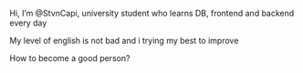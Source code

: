 Hi, I’m @StvnCapi, university student who learns DB, frontend and backend every day 

My level of english is not bad and i trying my best to improve

How to become a good person?

<!---
StvnCapi/StvnCapi is a ✨ special ✨ repository because its `README.md` (this file) appears on your GitHub profile.
You can click the Preview link to take a look at your changes.
--->
